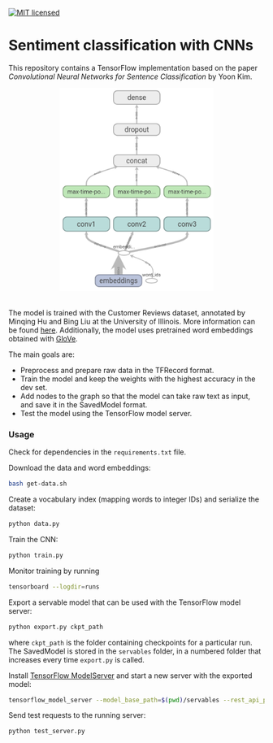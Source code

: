 [![MIT licensed](https://img.shields.io/badge/license-MIT-blue.svg)](LICENSE)

# Sentiment classification with CNNs

This repository contains a TensorFlow implementation based on the paper *Convolutional Neural Networks for Sentence Classification* by Yoon Kim.

<div align="center">
<img src='img/model.png' height="400"></br></br>
</div>

The model is trained with the Customer Reviews dataset, annotated by Minqing Hu and Bing Liu at the University of Illinois. More information can be found [here](https://www.cs.uic.edu/~liub/FBS/sentiment-analysis.html). Additionally, the model uses pretrained word embeddings obtained with [GloVe](https://nlp.stanford.edu/projects/glove/).

The main goals are:

- Preprocess and prepare raw data in the TFRecord format.
- Train the model and keep the weights with the highest accuracy in the dev set.
- Add nodes to the graph so that the model can take raw text as input, and save it in the SavedModel format.
- Test the model using the TensorFlow model server.

### Usage

Check for dependencies in the `requirements.txt` file.

Download the data and word embeddings:

```sh
bash get-data.sh
```

Create a vocabulary index (mapping words to integer IDs) and serialize the dataset:

```sh
python data.py
```

Train the CNN:

```sh
python train.py
```

Monitor training by running

```sh
tensorboard --logdir=runs
```

Export a servable model that can be used with the TensorFlow model server:

```sh
python export.py ckpt_path
```

where `ckpt_path` is the folder containing checkpoints for a particular run. The SavedModel is stored in the `servables` folder, in a numbered folder that increases every time `export.py` is called.

Install [TensorFlow ModelServer](https://www.tensorflow.org/serving/setup) and start a new server with the exported model:

```sh
tensorflow_model_server --model_base_path=$(pwd)/servables --rest_api_port=8501
```

Send test requests to the running server:

```sh
python test_server.py
```
